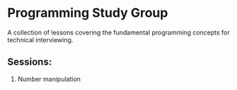 Programming Study Group
=====

A collection of lessons covering the fundamental programming concepts for technical interviewing.

Sessions:
-----

1. Number manipulation
